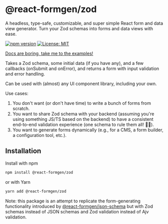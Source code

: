 # @react-formgen/zod

A headless, type-safe, customizable, and super simple React form and data view generator. Turn your Zod schemas into forms and data views with ease.

[![npm version](https://badge.fury.io/js/@react-formgen%2Fzod.svg)](https://badge.fury.io/js/@react-formgen%2Fzod)
[![License: MIT](https://img.shields.io/badge/License-MIT-yellow.svg)](https://opensource.org/licenses/MIT)

[Docs are boring, take me to the examples!](https://github.com/m6io/react-formgen/tree/main/examples)

Takes a Zod schema, some initial data (if you have any), and a few callbacks (onSubmit and onError), and returns a form with input validation and error handling.

Can be used with (almost) any UI component library, including your own.

Use cases:

1. You don't want (or don't have time) to write a bunch of forms from scratch.
2. You want to share Zod schema with your backend (assuming you're using something JS/TS based on the backend) to have a consistent end-to-end validation experience (one schema to rule them all! 🧙‍♂️).
3. You want to generate forms dynamically (e.g., for a CMS, a form builder, a configuration tool, etc.).

## Installation

Install with npm

```bash
npm install @react-formgen/zod
```

or with Yarn

```bash
yarn add @react-formgen/zod
```

Note: this package is an attempt to replicate the form-generating functionality introduced by [@react-formgen/json-schema](https://www.npmjs.com/package/@react-formgen/json-schema) but with Zod schemas instead of JSON schemas and Zod validation instead of Ajv validation.
